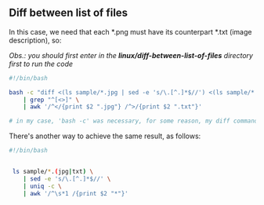 ## Diff between list of files

In this case, we need that each *.png must have its counterpart *.txt (image description), so:

_Obs.: you should first enter in the __linux/diff-between-list-of-files__ directory first to run the code_


```bash
#!/bin/bash

bash -c "diff <(ls sample/*.jpg | sed -e 's/\.[^.]*$//') <(ls sample/*.txt | sed -e 's/\.[^.]*$//')" \
    | grep "^[<>]" \
    | awk '/^</{print $2 ".jpg"} /^>/{print $2 ".txt"}'

# in my case, 'bash -c' was necessary, for some reason, my diff commando was returning an error (diff: /proc/self/blabla - file or directory not found)
```

There's another way to achieve the same result, as follows:

```bash
#!/bin/bash


 ls sample/*.(jpg|txt) \
    | sed -e 's/\.[^.]*$//' \
    | uniq -c \
    | awk '/^\s*1 /{print $2 "*"}'

```
